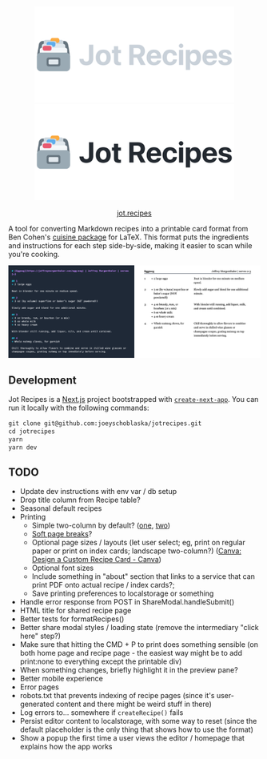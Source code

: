 <div align="center">
  <img width="400px" src="https://raw.githubusercontent.com/joeyschoblaska/jotrecipes/main/docs/logo-dark@2x.png#gh-dark-mode-only" />
  <img width="400px" src="https://raw.githubusercontent.com/joeyschoblaska/jotrecipes/main/docs/logo-light@2x.png#gh-light-mode-only" />

  <a href="https://jot.recipes">jot.recipes</a>
</div>

A tool for converting Markdown recipes into a printable card format from Ben Cohen's [cuisine package](http://ftp.gwdg.de/pub/ctan/macros/latex/contrib/cuisine/cuisine.pdf) for LaTeX. This format puts the ingredients and instructions for each step side-by-side, making it easier to scan while you're cooking.

<p align="center">
  <a href="https://jot.recipes">
    <img src="https://raw.githubusercontent.com/joeyschoblaska/jotrecipes/main/docs/screenshot.png">
  </a>
</p>

## Development
Jot Recipes is a [Next.js](https://nextjs.org/) project bootstrapped with [`create-next-app`](https://github.com/vercel/next.js/tree/canary/packages/create-next-app). You can run it locally with the following commands:

```
git clone git@github.com:joeyschoblaska/jotrecipes.git
cd jotrecipes
yarn
yarn dev
```

## TODO
* Update dev instructions with env var / db setup
* Drop title column from Recipe table?
* Seasonal default recipes
* Printing
  * Simple two-column by default? ([one](https://stackoverflow.com/a/43429947), [two](https://github.com/gregnb/react-to-print#set-the-page-orientation))
  * [Soft page breaks](https://github.com/gregnb/react-to-print/issues/333)?
  * Optional page sizes / layouts (let user select; eg, print on regular paper or print on index cards; landscape two-column?) ([Canva: Design a Custom Recipe Card - Canva](https://www.canva.com/create/recipe-cards/))
  * Optional font sizes
  * Include something in "about" section that links to a service that can print PDF onto actual recipe / index cards?;
  * Save printing preferences to localstorage or something
* Handle error response from POST in ShareModal.handleSubmit()
* HTML title for shared recipe page
* Better tests for formatRecipes()
* Better share modal styles / loading state (remove the intermediary "click here" step?)
* Make sure that hitting the CMD + P to print does something sensible (on both home page and recipe page - the easiest way might be to add print:none to everything except the printable div)
* When something changes, briefly highlight it in the preview pane?
* Better mobile experience
* Error pages
* robots.txt that prevents indexing of recipe pages (since it's user-generated content and there might be weird stuff in there)
* Log errors to... somewhere if `createRecipe()` fails
* Persist editor content to localstorage, with some way to reset (since the default placeholder is the only thing that shows how to use the format)
* Show a popup the first time a user views the editor / homepage that explains how the app works
